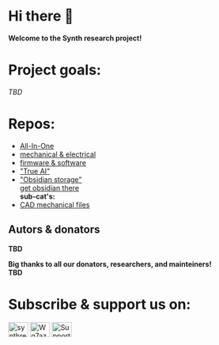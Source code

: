 # Hi there 👋 
**Welcome to the Synth research project!**

# Project goals:
*TBD*    

# Repos:
 - [All-In-One](https://github.com/SynthRevolutionResearch/SynthAIO)
 - [mechanical & electrical](https://github.com/SynthRevolutionResearch/SynthResearch-electromechanical)
 - [firmware & software](https://github.com/SynthRevolutionResearch/SynthResearch-code)
 - ["True AI"]()
 - ["Obsidian storage"](https://github.com/SynthRevolutionResearch/obsidian-vault)  
 [get obsidian there](https://obsidian.md/)       
 **sub-cat's:**
 - [CAD mechanical files]() 


 ## Autors & donators
**TBD**    

**Big thanks to all our donators, researchers, and mainteiners!**  
**TBD**    

# Subscribe & support us on:


<p align="left">
<a href="https://www.youtube.com/channel/UCHvOHMdLYhFk7Rfm-d7G7Bw" target="blank"><img align="center" src="https://raw.githubusercontent.com/rahuldkjain/github-profile-readme-generator/master/src/images/icons/Social/youtube.svg" alt="synthrevolutionresearch" height="30" width="40" /></a>
<a href="https://discord.gg/Wq7azBMQnJ" target="blank"><img align="center" src="https://raw.githubusercontent.com/rahuldkjain/github-profile-readme-generator/master/src/images/icons/Social/discord.svg" alt="Wq7azBMQnJ" height="30" width="40" /></a>
<a href="boosty" target="blank"><img align="center" src="https://images.boosty.to/user/442/avatar" alt="Support autor & team on boosty" height="30" width="40" /></a>
</p>
